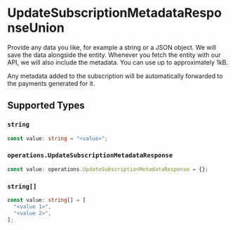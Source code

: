 # UpdateSubscriptionMetadataResponseUnion

Provide any data you like, for example a string or a JSON object. We will save the data alongside the entity.
Whenever you fetch the entity with our API, we will also include the metadata. You can use up to approximately
1kB.

Any metadata added to the subscription will be automatically forwarded to the payments generated for it.


## Supported Types

### `string`

```typescript
const value: string = "<value>";
```

### `operations.UpdateSubscriptionMetadataResponse`

```typescript
const value: operations.UpdateSubscriptionMetadataResponse = {};
```

### `string[]`

```typescript
const value: string[] = [
  "<value 1>",
  "<value 2>",
];
```

